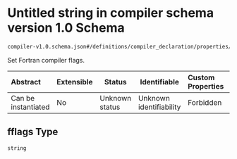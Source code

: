 # Untitled string in compiler schema version 1.0 Schema

```txt
compiler-v1.0.schema.json#/definitions/compiler_declaration/properties/fflags
```

Set Fortran compiler flags.


| Abstract            | Extensible | Status         | Identifiable            | Custom Properties | Additional Properties | Access Restrictions | Defined In                                                                             |
| :------------------ | ---------- | -------------- | ----------------------- | :---------------- | --------------------- | ------------------- | -------------------------------------------------------------------------------------- |
| Can be instantiated | No         | Unknown status | Unknown identifiability | Forbidden         | Allowed               | none                | [compiler-v1.0.schema.json\*](../out/compiler-v1.0.schema.json "open original schema") |

## fflags Type

`string`
